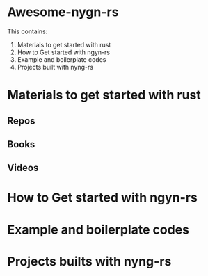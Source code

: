 # Awesome-nygn-rs

This contains: 
1. Materials to get started with rust
2. How to Get started with ngyn-rs
3. Example and boilerplate codes
4. Projects built with nyng-rs


# Materials to get started with rust
## Repos
## Books
## Videos

# How to Get started with ngyn-rs

# Example and boilerplate codes

# Projects builts with nyng-rs
